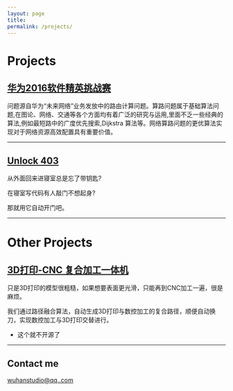 ```yaml
---
layout: page
title:
permalink: /projects/
---
```

# Projects

## [华为2016软件精英挑战赛](https://github.com/wuhanstudio/CodeCraft)
问题源自华为“未来网络”业务发放中的路由计算问题。算路问题属于基础算法问题,在图论、网络、交通等各个方面均有着广泛的研究与运用,里面不乏一些经典的算法,例如最短路中的广度优先搜索,Dijkstra 算法等。网络算路问题的更优算法实现对于网络资源高效配置具有重要价值。

***

## [Unlock 403](http://git.oschina.net/wuhanstudio/Unlock_403)
从外面回来进寝室总是忘了带钥匙?

在寝室写代码有人敲门不想起身?  

那就用它自动开门吧。

***


<!-- ## [AVR Libraries](https://github.com/wuhanstudio/AVR_Libraries)
AVR 单片机的一些常用驱动库

***

*## [Grub4DOS](https://github.com/wuhanstudio/Grub4Dos)
Grub4DOS 的常用系统引导项

***
-->

# Other Projects

## [3D打印-CNC 复合加工一体机]()
只是3D打印的模型很粗糙，如果想要表面更光滑，只能再到CNC加工一遍，很是麻烦。  

我们通过路径融合算法，自动生成3D打印与数控加工的复合路径，顺便自动换刀，实现数控加工与3D打印交替进行。  

- 这个就不开源了

***
## Contact me
[wuhanstudio@qq..com](mailto:wuhanstudio@qq.com)
